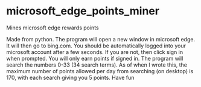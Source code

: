 # microsoft_edge_points_miner
Mines microsoft edge rewards points

Made from python.
The program will open a new window in microsoft edge. It will then go to bing.com. You should be automatically logged into your microsoft account after a few seconds. If you are not, then click sign in when prompted. You will only earn points if signed in.
The program will search the numbers 0-33 (34 search terms). As of when I wrote this, the maximum number of points allowed per day from searching (on desktop) is 170, with each search giving you 5 points.
Have fun
